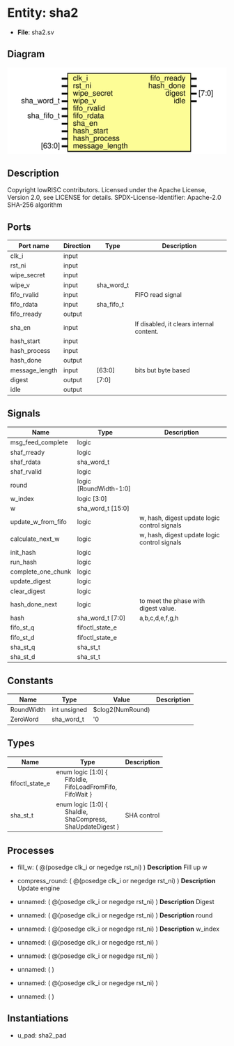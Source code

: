 # Entity: sha2

- **File**: sha2.sv
## Diagram

![Diagram](sha2.svg "Diagram")
## Description

Copyright lowRISC contributors.
 Licensed under the Apache License, Version 2.0, see LICENSE for details.
 SPDX-License-Identifier: Apache-2.0
 SHA-256 algorithm
 
## Ports

| Port name      | Direction | Type       | Description                              |
| -------------- | --------- | ---------- | ---------------------------------------- |
| clk_i          | input     |            |                                          |
| rst_ni         | input     |            |                                          |
| wipe_secret    | input     |            |                                          |
| wipe_v         | input     | sha_word_t |                                          |
| fifo_rvalid    | input     |            | FIFO read signal                         |
| fifo_rdata     | input     | sha_fifo_t |                                          |
| fifo_rready    | output    |            |                                          |
| sha_en         | input     |            | If disabled, it clears internal content. |
| hash_start     | input     |            |                                          |
| hash_process   | input     |            |                                          |
| hash_done      | output    |            |                                          |
| message_length | input     | [63:0]     | bits but byte based                      |
| digest         | output    | [7:0]      |                                          |
| idle           | output    |            |                                          |
## Signals

| Name               | Type                   | Description                                   |
| ------------------ | ---------------------- | --------------------------------------------- |
| msg_feed_complete  | logic                  |                                               |
| shaf_rready        | logic                  |                                               |
| shaf_rdata         | sha_word_t             |                                               |
| shaf_rvalid        | logic                  |                                               |
| round              | logic [RoundWidth-1:0] |                                               |
| w_index            | logic      [3:0]       |                                               |
| w                  | sha_word_t [15:0]      |                                               |
| update_w_from_fifo | logic                  | w, hash, digest update logic control signals  |
| calculate_next_w   | logic                  | w, hash, digest update logic control signals  |
| init_hash          | logic                  |                                               |
| run_hash           | logic                  |                                               |
| complete_one_chunk | logic                  |                                               |
| update_digest      | logic                  |                                               |
| clear_digest       | logic                  |                                               |
| hash_done_next     | logic                  | to meet the phase with digest value.          |
| hash               | sha_word_t [7:0]       | a,b,c,d,e,f,g,h                               |
| fifo_st_q          | fifoctl_state_e        |                                               |
| fifo_st_d          | fifoctl_state_e        |                                               |
| sha_st_q           | sha_st_t               |                                               |
| sha_st_d           | sha_st_t               |                                               |
## Constants

| Name       | Type         | Value            | Description |
| ---------- | ------------ | ---------------- | ----------- |
| RoundWidth | int unsigned | $clog2(NumRound) |             |
| ZeroWord   | sha_word_t   | '0               |             |
## Types

| Name            | Type                                                                                                                                                                                 | Description  |
| --------------- | ------------------------------------------------------------------------------------------------------------------------------------------------------------------------------------ | ------------ |
| fifoctl_state_e | enum logic [1:0] {<br><span style="padding-left:20px">     FifoIdle,<br><span style="padding-left:20px">     FifoLoadFromFifo,<br><span style="padding-left:20px">     FifoWait   }  |              |
| sha_st_t        | enum logic [1:0] {<br><span style="padding-left:20px">     ShaIdle,<br><span style="padding-left:20px">     ShaCompress,<br><span style="padding-left:20px">     ShaUpdateDigest   } | SHA control  |
## Processes
- fill_w: ( @(posedge clk_i or negedge rst_ni) )
**Description**
Fill up w

- compress_round: ( @(posedge clk_i or negedge rst_ni) )
**Description**
Update engine

- unnamed: ( @(posedge clk_i or negedge rst_ni) )
**Description**
Digest

- unnamed: ( @(posedge clk_i or negedge rst_ni) )
**Description**
round

- unnamed: ( @(posedge clk_i or negedge rst_ni) )
**Description**
w_index

- unnamed: ( @(posedge clk_i or negedge rst_ni) )
- unnamed: ( @(posedge clk_i or negedge rst_ni) )
- unnamed: (  )
- unnamed: ( @(posedge clk_i or negedge rst_ni) )
- unnamed: (  )
## Instantiations

- u_pad: sha2_pad
